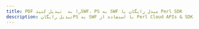 ---title: PDF را به  تبدیل کنیدSWF، PS به SWF مبدل رایگان یا Perl SDKdescription: تبدیل رایگانPS به SWF با استفاده از Perl Cloud APIs & SDK همچنین اسناد PDF را در Cloud ایجاد، ویرایش و رندر کنید.---